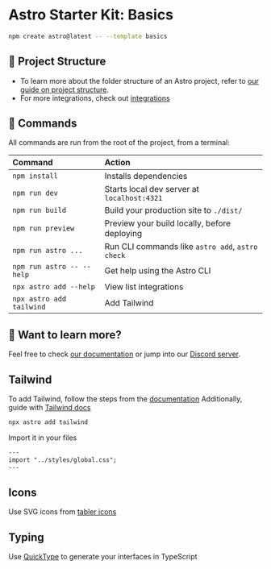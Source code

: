 # Astro Starter Kit: Basics

```sh
npm create astro@latest -- --template basics
```

## 🚀 Project Structure

- To learn more about the folder structure of an Astro project, refer to [our guide on project structure](https://docs.astro.build/en/basics/project-structure/).
- For more integrations, check out [integrations](https://astro.build/integrations)

## 🧞 Commands

All commands are run from the root of the project, from a terminal:

| Command                   | Action                                           |
| :------------------------ | :----------------------------------------------- |
| `npm install`             | Installs dependencies                            |
| `npm run dev`             | Starts local dev server at `localhost:4321`      |
| `npm run build`           | Build your production site to `./dist/`          |
| `npm run preview`         | Preview your build locally, before deploying     |
| `npm run astro ...`       | Run CLI commands like `astro add`, `astro check` |
| `npm run astro -- --help` | Get help using the Astro CLI                     |
| `npx astro add --help`    | View list integrations                           |
| `npx astro add tailwind`  | Add Tailwind                                     |

## 👀 Want to learn more?

Feel free to check [our documentation](https://docs.astro.build) or jump into our [Discord server](https://astro.build/chat).

## Tailwind

To add Tailwind, follow the steps from the [documentation](https://docs.astro.build/en/guides/styling/#tailwind)
Additionally, guide with [Tailwind docs](https://tailwindcss.com/plus/ui-blocks/documentation)

```bash
npx astro add tailwind
```

Import it in your files

```html
---
import "../styles/global.css";
---
```

## Icons

Use SVG icons from [tabler icons](https://tabler.io/icons)

## Typing

Use [QuickType](https://app.quicktype.io/) to generate your interfaces in TypeScript

